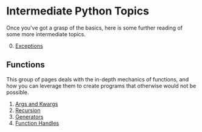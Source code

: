 # Intermediate Python Topics

Once you've got a grasp of the basics, here is some further reading of some more intermediate topics.

0. [Exceptions](exceptions.md)

## Functions

This group of pages deals with the in-depth mechanics of functions, and how you can leverage them to create programs that otherwise would not be possible.

1. [Args and Kwargs](Functions/argskwargs.md)
2. [Recursion](Functions/recursion.md)
3. [Generators](Functions/generators.md)
4. [Function Handles](Functions/functionhandles.md)
